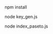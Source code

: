 npm install
<!-- generate keys first -->
node key_gen.js
<!-- generate paseto token -->
node index_paseto.js